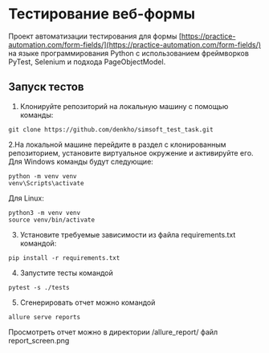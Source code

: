 # Тестирование веб-формы 

Проект автоматизации тестирования для формы [https://practice-automation.com/form-fields/](https://practice-automation.com/form-fields/) на языке программирования Python с использованием фреймворков PyTest, Selenium и подхода PageObjectModel.

## Запуск тестов
1. Клонируйте репозиторий на локальную машину с помощью команды:
```
git clone https://github.com/denkho/simsoft_test_task.git
```
2.На локальной машине перейдите в раздел с клонированным репозиторием, установите виртуальное окружение и активируйте его. 
Для Windows команды будут следующие:
```
python -m venv venv
venv\Scripts\activate
```
Для Linux:
```
python3 -m venv venv
source venv/bin/activate
```
3. Установите требуемые зависимости из файла requirements.txt командой:
```
pip install -r requirements.txt
```
4. Запустите тесты командой
```
pytest -s ./tests
```
5. Сгенерировать отчет можно командой
```
allure serve reports
```
Просмотреть отчет можно в директории /allure_report/ файл report_screen.png
